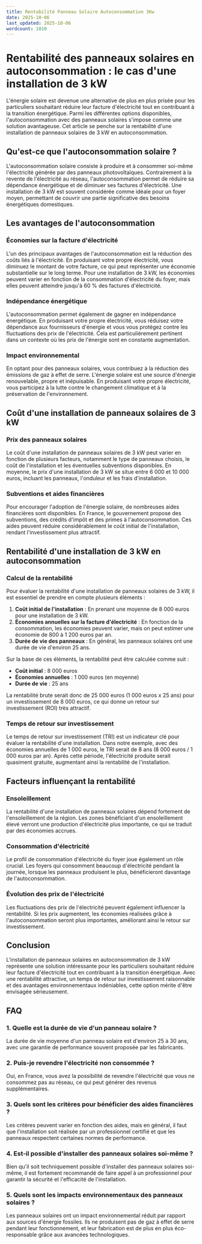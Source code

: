 ```yaml
---
title: Rentabilité Panneau Solaire Autoconsommation 3Kw
date: 2025-10-06
last_updated: 2025-10-06
wordcount: 1010
---
```


# Rentabilité des panneaux solaires en autoconsommation : le cas d'une installation de 3 kW

L'énergie solaire est devenue une alternative de plus en plus prisée pour les particuliers souhaitant réduire leur facture d'électricité tout en contribuant à la transition énergétique. Parmi les différentes options disponibles, l'autoconsommation avec des panneaux solaires s'impose comme une solution avantageuse. Cet article se penche sur la rentabilité d'une installation de panneaux solaires de 3 kW en autoconsommation.

## Qu'est-ce que l'autoconsommation solaire ?

L'autoconsommation solaire consiste à produire et à consommer soi-même l'électricité générée par des panneaux photovoltaïques. Contrairement à la revente de l'électricité au réseau, l'autoconsommation permet de réduire sa dépendance énergétique et de diminuer ses factures d'électricité. Une installation de 3 kW est souvent considérée comme idéale pour un foyer moyen, permettant de couvrir une partie significative des besoins énergétiques domestiques.

## Les avantages de l'autoconsommation

### Économies sur la facture d'électricité

L'un des principaux avantages de l'autoconsommation est la réduction des coûts liés à l'électricité. En produisant votre propre électricité, vous diminuez le montant de votre facture, ce qui peut représenter une économie substantielle sur le long terme. Pour une installation de 3 kW, les économies peuvent varier en fonction de la consommation d'électricité du foyer, mais elles peuvent atteindre jusqu'à 60 % des factures d'électricité.

### Indépendance énergétique

L'autoconsommation permet également de gagner en indépendance énergétique. En produisant votre propre électricité, vous réduisez votre dépendance aux fournisseurs d'énergie et vous vous protégez contre les fluctuations des prix de l'électricité. Cela est particulièrement pertinent dans un contexte où les prix de l'énergie sont en constante augmentation.

### Impact environnemental

En optant pour des panneaux solaires, vous contribuez à la réduction des émissions de gaz à effet de serre. L'énergie solaire est une source d'énergie renouvelable, propre et inépuisable. En produisant votre propre électricité, vous participez à la lutte contre le changement climatique et à la préservation de l'environnement.

## Coût d'une installation de panneaux solaires de 3 kW

### Prix des panneaux solaires

Le coût d'une installation de panneaux solaires de 3 kW peut varier en fonction de plusieurs facteurs, notamment le type de panneaux choisis, le coût de l'installation et les éventuelles subventions disponibles. En moyenne, le prix d'une installation de 3 kW se situe entre 6 000 et 10 000 euros, incluant les panneaux, l'onduleur et les frais d'installation.

### Subventions et aides financières

Pour encourager l'adoption de l'énergie solaire, de nombreuses aides financières sont disponibles. En France, le gouvernement propose des subventions, des crédits d'impôt et des primes à l'autoconsommation. Ces aides peuvent réduire considérablement le coût initial de l'installation, rendant l'investissement plus attractif.

## Rentabilité d'une installation de 3 kW en autoconsommation

### Calcul de la rentabilité

Pour évaluer la rentabilité d'une installation de panneaux solaires de 3 kW, il est essentiel de prendre en compte plusieurs éléments :

1. **Coût initial de l'installation** : En prenant une moyenne de 8 000 euros pour une installation de 3 kW.
2. **Économies annuelles sur la facture d'électricité** : En fonction de la consommation, les économies peuvent varier, mais on peut estimer une économie de 800 à 1 200 euros par an.
3. **Durée de vie des panneaux** : En général, les panneaux solaires ont une durée de vie d'environ 25 ans.

Sur la base de ces éléments, la rentabilité peut être calculée comme suit :

- **Coût initial** : 8 000 euros
- **Économies annuelles** : 1 000 euros (en moyenne)
- **Durée de vie** : 25 ans

La rentabilité brute serait donc de 25 000 euros (1 000 euros x 25 ans) pour un investissement de 8 000 euros, ce qui donne un retour sur investissement (ROI) très attractif.

### Temps de retour sur investissement

Le temps de retour sur investissement (TRI) est un indicateur clé pour évaluer la rentabilité d'une installation. Dans notre exemple, avec des économies annuelles de 1 000 euros, le TRI serait de 8 ans (8 000 euros / 1 000 euros par an). Après cette période, l'électricité produite serait quasiment gratuite, augmentant ainsi la rentabilité de l'installation.

## Facteurs influençant la rentabilité

### Ensoleillement

La rentabilité d'une installation de panneaux solaires dépend fortement de l'ensoleillement de la région. Les zones bénéficiant d'un ensoleillement élevé verront une production d'électricité plus importante, ce qui se traduit par des économies accrues.

### Consommation d'électricité

Le profil de consommation d'électricité du foyer joue également un rôle crucial. Les foyers qui consomment beaucoup d'électricité pendant la journée, lorsque les panneaux produisent le plus, bénéficieront davantage de l'autoconsommation.

### Évolution des prix de l'électricité

Les fluctuations des prix de l'électricité peuvent également influencer la rentabilité. Si les prix augmentent, les économies réalisées grâce à l'autoconsommation seront plus importantes, améliorant ainsi le retour sur investissement.

## Conclusion

L'installation de panneaux solaires en autoconsommation de 3 kW représente une solution intéressante pour les particuliers souhaitant réduire leur facture d'électricité tout en contribuant à la transition énergétique. Avec une rentabilité attractive, un temps de retour sur investissement raisonnable et des avantages environnementaux indéniables, cette option mérite d'être envisagée sérieusement. 

## FAQ

### 1. Quelle est la durée de vie d'un panneau solaire ?

La durée de vie moyenne d'un panneau solaire est d'environ 25 à 30 ans, avec une garantie de performance souvent proposée par les fabricants.

### 2. Puis-je revendre l'électricité non consommée ?

Oui, en France, vous avez la possibilité de revendre l'électricité que vous ne consommez pas au réseau, ce qui peut générer des revenus supplémentaires.

### 3. Quels sont les critères pour bénéficier des aides financières ?

Les critères peuvent varier en fonction des aides, mais en général, il faut que l'installation soit réalisée par un professionnel certifié et que les panneaux respectent certaines normes de performance.

### 4. Est-il possible d'installer des panneaux solaires soi-même ?

Bien qu'il soit techniquement possible d'installer des panneaux solaires soi-même, il est fortement recommandé de faire appel à un professionnel pour garantir la sécurité et l'efficacité de l'installation.

### 5. Quels sont les impacts environnementaux des panneaux solaires ?

Les panneaux solaires ont un impact environnemental réduit par rapport aux sources d'énergie fossiles. Ils ne produisent pas de gaz à effet de serre pendant leur fonctionnement, et leur fabrication est de plus en plus éco-responsable grâce aux avancées technologiques.